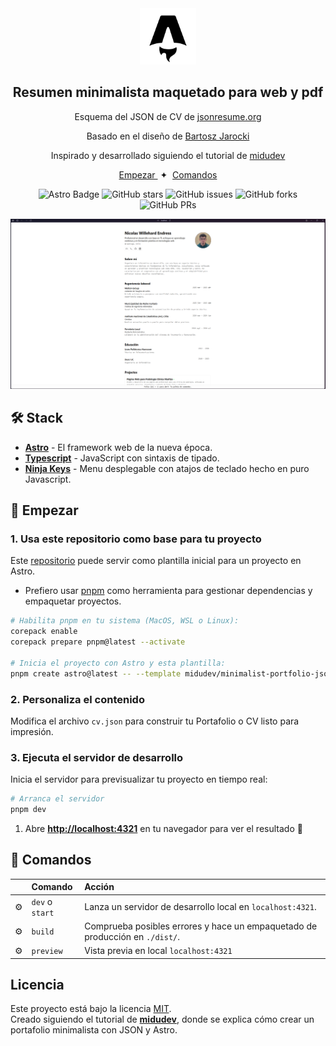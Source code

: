 <div align="center">
<img src="/public/favicon.svg" height="90px" width="auto" /> 
<h2>
    Resumen minimalista maquetado para web y pdf
</h2>
<p>
Esquema del JSON de CV de <a href="https://jsonresume.org/schema/">jsonresume.org</a>
</p>

<p>
Basado en el diseño de <a href="https://github.com/BartoszJarocki/cv">Bartosz Jarocki</a>
</p>

<p>
Inspirado y desarrollado siguiendo el tutorial de <a href="https://github.com/midudev/minimalist-portfolio-json">midudev</a>
</p>

</div>

<div align="center">
    <a href="#🚀-empezar">
        Empezar
    </a>
    <span>&nbsp;✦&nbsp;</span>
    <a href="#🧞-comandos">
        Comandos
    </a>
   
</div>

<p></p>

<div align="center">

![Astro Badge](https://img.shields.io/badge/Astro-BC52EE?logo=astro&logoColor=fff&style=flat)
![GitHub stars](https://img.shields.io/github/stars/nikorasu96/minimalist-portfolio-json?style=flat)
![GitHub issues](https://img.shields.io/github/issues/nikorasu96/minimalist-portfolio-json?style=flat)
![GitHub forks](https://img.shields.io/github/forks/nikorasu96/minimalist-portfolio-json?style=flat)
![GitHub PRs](https://img.shields.io/github/issues-pr/nikorasu96/minimalist-portfolio-json?style=flat)

</div>

<img src="/src/img/portada.png"></img>

## 🛠️ Stack

- [**Astro**](https://astro.build/) - El framework web de la nueva época.
- [**Typescript**](https://www.typescriptlang.org/) - JavaScript con sintaxis de tipado.
- [**Ninja Keys**](https://github.com/ssleptsov/ninja-keys) - Menu desplegable con atajos de teclado hecho en puro Javascript.

## 🚀 Empezar

### 1. Usa este repositorio como base para tu proyecto

Este [repositorio](https://github.com/nikorasu96/minimalist-portfolio-json) puede servir como plantilla inicial para un proyecto en Astro.

- Prefiero usar [pnpm](https://pnpm.io/installation) como herramienta para gestionar dependencias y empaquetar proyectos.

```bash
# Habilita pnpm en tu sistema (MacOS, WSL o Linux):
corepack enable
corepack prepare pnpm@latest --activate

# Inicia el proyecto con Astro y esta plantilla:
pnpm create astro@latest -- --template midudev/minimalist-portfolio-json
```

### 2. Personaliza el contenido

Modifica el archivo `cv.json` para construir tu Portafolio o CV listo para impresión.

### 3. Ejecuta el servidor de desarrollo

Inicia el servidor para previsualizar tu proyecto en tiempo real:

```bash
# Arranca el servidor
pnpm dev
```

1. Abre [**http://localhost:4321**](http://localhost:4321/) en tu navegador para ver el resultado 🚀

## 🧞 Comandos

|     | Comando         | Acción                                                                       |
| :-- | :-------------- | :--------------------------------------------------------------------------- |
| ⚙️  | `dev` o `start` | Lanza un servidor de desarrollo local en `localhost:4321`.                   |
| ⚙️  | `build`         | Comprueba posibles errores y hace un empaquetado de producción en `./dist/`. |
| ⚙️  | `preview`       | Vista previa en local `localhost:4321`                                       |

## Licencia

Este proyecto está bajo la licencia [MIT](/LICENSE.txt).  
Creado siguiendo el tutorial de [**midudev**](https://www.youtube.com/watch?v=Zwh92LTB-Bk), donde se explica cómo crear un portafolio minimalista con JSON y Astro.
